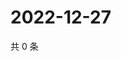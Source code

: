 # 2022-12-27

共 0 条

<!-- BEGIN WEIBO -->
<!-- 最后更新时间 Tue Dec 27 2022 19:11:11 GMT+0800 (China Standard Time) -->

<!-- END WEIBO -->
